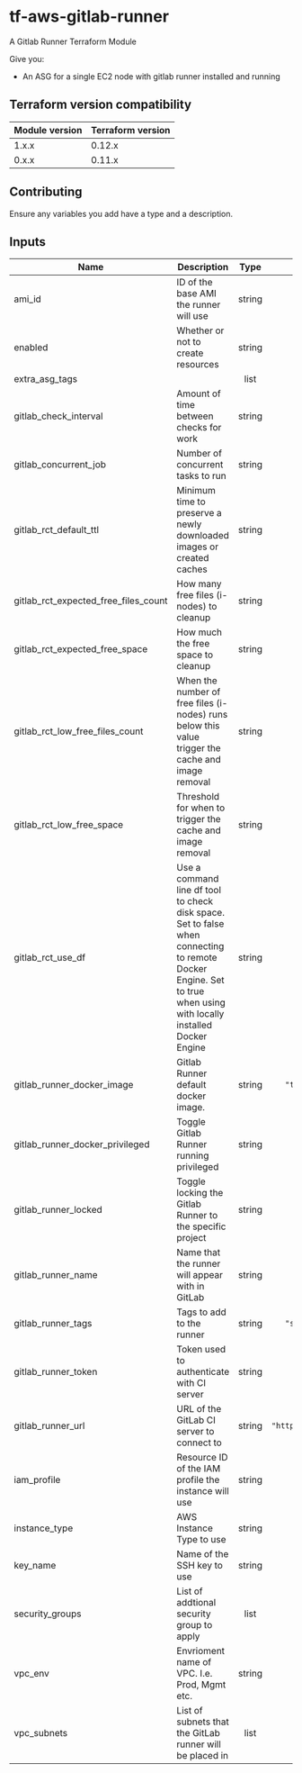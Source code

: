 # tf-aws-gitlab-runner

A Gitlab Runner Terraform Module

Give you:
- An ASG for a single EC2 node with gitlab runner installed and running

## Terraform version compatibility

| Module version | Terraform version |
|----------------|-------------------|
| 1.x.x          | 0.12.x            |
| 0.x.x          | 0.11.x            |

## Contributing

Ensure any variables you add have a type and a description.

## Inputs

| Name | Description | Type | Default | Required |
|------|-------------|:----:|:-----:|:-----:|
| ami\_id | ID of the base AMI the runner will use | string | n/a | yes |
| enabled | Whether or not to create resources | string | `"true"` | no |
| extra\_asg\_tags |  | list | `<list>` | no |
| gitlab\_check\_interval | Amount of time between checks for work | string | `"5"` | no |
| gitlab\_concurrent\_job | Number of concurrent tasks to run | string | `"1"` | no |
| gitlab\_rct\_default\_ttl | Minimum time to preserve a newly downloaded images or created caches | string | `"1m"` | no |
| gitlab\_rct\_expected\_free\_files\_count | How many free files (i-nodes) to cleanup | string | `"262144"` | no |
| gitlab\_rct\_expected\_free\_space | How much the free space to cleanup | string | `"2GB"` | no |
| gitlab\_rct\_low\_free\_files\_count | When the number of free files (i-nodes) runs below this value trigger the cache and image removal | string | `"131072"` | no |
| gitlab\_rct\_low\_free\_space | Threshold for when to trigger the cache and image removal | string | `"1GB"` | no |
| gitlab\_rct\_use\_df | Use a command line df tool to check disk space. Set to false when connecting to remote Docker Engine. Set to true when using with locally installed Docker Engine | string | `"1"` | no |
| gitlab\_runner\_docker\_image | Gitlab Runner default docker image. | string | `"terraform:light"` | no |
| gitlab\_runner\_docker\_privileged | Toggle Gitlab Runner running privileged | string | `"false"` | no |
| gitlab\_runner\_locked | Toggle locking the Gitlab Runner to the specific project | string | `"true"` | no |
| gitlab\_runner\_name | Name that the runner will appear with in GitLab | string | n/a | yes |
| gitlab\_runner\_tags | Tags to add to the runner | string | `"specific,docker"` | no |
| gitlab\_runner\_token | Token used to authenticate with CI server | string | n/a | yes |
| gitlab\_runner\_url | URL of the GitLab CI server to connect to | string | `"https://gitlab.com/ci"` | no |
| iam\_profile | Resource ID of the IAM profile the instance will use | string | n/a | yes |
| instance\_type | AWS Instance Type to use | string | `"t2.small"` | no |
| key\_name | Name of the SSH key to use | string | n/a | yes |
| security\_groups | List of addtional security group to apply | list | n/a | yes |
| vpc\_env | Envrioment name of VPC. I.e. Prod, Mgmt etc. | string | n/a | yes |
| vpc\_subnets | List of subnets that the GitLab runner will be placed in | list | n/a | yes |

